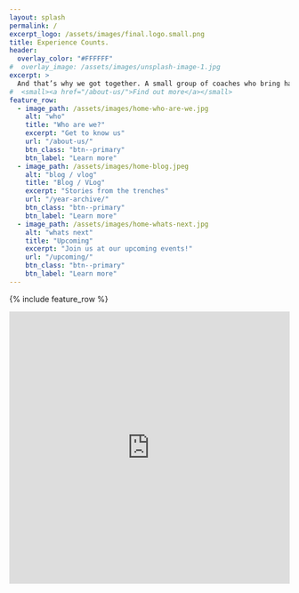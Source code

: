 ```yaml
---
layout: splash
permalink: /
excerpt_logo: /assets/images/final.logo.small.png
title: Experience Counts.
header:
  overlay_color: "#FFFFFF"
#  overlay_image: /assets/images/unsplash-image-1.jpg
excerpt: >
  And that’s why we got together. A small group of coaches who bring hands on engineering, product & change experience.
#  <small><a href="/about-us/">Find out more</a></small>
feature_row:
  - image_path: /assets/images/home-who-are-we.jpg
    alt: "who"
    title: "Who are we?"
    excerpt: "Get to know us"
    url: "/about-us/"
    btn_class: "btn--primary"
    btn_label: "Learn more"
  - image_path: /assets/images/home-blog.jpeg
    alt: "blog / vlog"
    title: "Blog / VLog"
    excerpt: "Stories from the trenches"
    url: "/year-archive/"
    btn_class: "btn--primary"
    btn_label: "Learn more"
  - image_path: /assets/images/home-whats-next.jpg
    alt: "whats next"
    title: "Upcoming"
    excerpt: "Join us at our upcoming events!"
    url: "/upcoming/"
    btn_class: "btn--primary"
    btn_label: "Learn more"      
---
```


{% include feature_row %}

<iframe width="540" height="490" src="https://ece924ed.sibforms.com/serve/MUIEANEbM8PhQFQcFZnMDsMytF-l0G4zB2uHdcyCwJMa6il-EZMXFhJsnKZ_g-kLjjTojjz1j4GSeQVs-lgoRVgqHkiMEO6XlR84HPp0FzMsLBC07QYWlFBNjGwqND9rD6bGVv0CbLTSJuBtUlfeuwL4X-1c3YzU6LoIPtrxcOzgLaCGMUiwFvewMuk3v-q5q5PxX3TMA6zL7Al1" frameborder="0" scrolling="auto" allowfullscreen style="display: block;margin-left: auto;margin-right: auto;max-width: 100%;"></iframe>